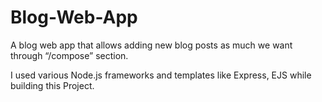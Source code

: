 # Blog-Web-App


A blog web app that allows adding new blog posts as much we want through “/compose” section. 

I used various Node.js frameworks and templates like Express, EJS while building this Project.



